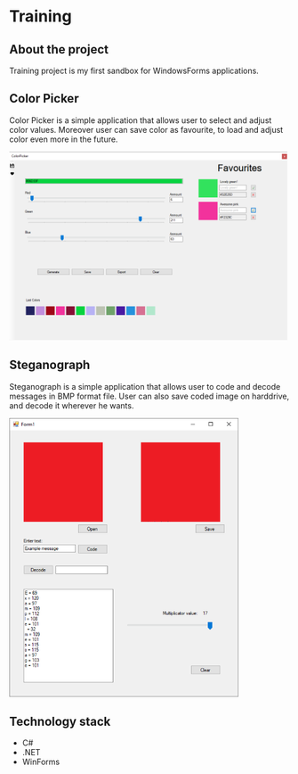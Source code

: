 # Training
## About the project
Training project is my first sandbox for WindowsForms applications.

## Color Picker
Color Picker is a simple application that allows user to select and adjust color values. Moreover user can save color as favourite, to load and adjust color even more in the future.

<img src="https://github.com/nol1fe/Training/blob/master/ColorPicker/Content/ColorPicker.png" width="500">

## Steganograph
Steganograph is a simple application that allows user to code and decode messages in BMP format file. User can also save coded image on harddrive, and decode it wherever he wants.

<img src="https://github.com/nol1fe/Training/blob/master/Steganograph/Content/Steganograph.png" height="500">

## Technology stack
- C#
- .NET
- WinForms
